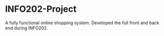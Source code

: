 # INFO202-Project
A fully functional online shopping system. Developed the full front and back end during INFO202.

